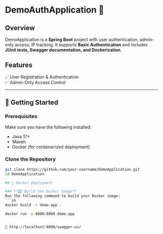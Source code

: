 # DemoAuthApplication 🚀

## Overview
DemoApplication is a **Spring Boot** project with user authentication, admin-only access, IP tracking. It supports **Basic Authentication** and includes **JUnit tests, Swagger documentation, and Dockerization**.

## Features
✅ User Registration & Authentication  
✅ Admin-Only Access Control  


---

## 🚀 Getting Started

### Prerequisites
Make sure you have the following installed:
- Java 17+
- Maven
- Docker (for containerized deployment)

### Clone the Repository
```sh
git clone https://github.com/your-username/DemoApplication.git
cd DemoApplication

## 🐳 Docker Deployment

### **1️⃣ Build the Docker Image**
Run the following command to build your Docker image:
```sh
docker build -t demo-app .

docker run -p 8080:8080 demo-app


📌 http://localhost:8080/swagger-ui/

